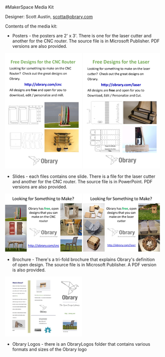 #MakerSpace Media Kit

Designer: Scott Austin, scotta@obrary.com

Contents of the media kit:

- Posters - the posters are 2' x 3'.  There is one for the laser cutter and another for the CNC router.  The source file is in Microsoft Publisher.  PDF versions are also provided.

<img src="/Posters/Images/CNCRouter-Poster.jpg" width="250" >

<img src="/Posters/Images/LaserCutter-Poster.jpg" width="250" >

- Slides - each files contains one slide.  There is a file for the laser cutter and another for the CNC router.  The source file is in PowerPoint. PDF versions are also provided.

<img src="/Slides/Images/CNCRouter-Slide.jpg" width="250" >

<img src="/Slides/Images/LaserCutter-Slide.jpg" width="250" >

- Brochure - There's a tri-fold brochure that explains Obrary's definition of open design.  The source file is in Microsoft Publisher.  A PDF version is also provided.

<img src="/Brochures/Images/Obrary-OpenDesign-TriFold.jpg" width="250" >

- Obrary Logos - there is an ObraryLogos folder that contains various formats and sizes of the Obrary logo